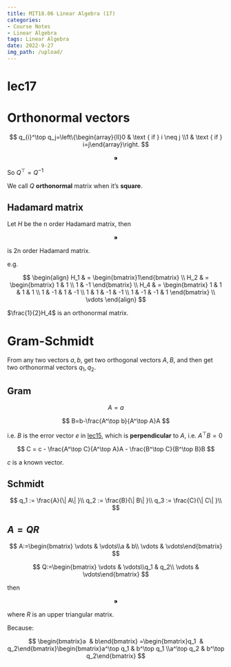 ```yaml
---
title: MIT18.06 Linear Algebra (17)
categories:
- Course Notes
- Linear Algebra
tags: Linear Algebra
date: 2022-9-27
img_path: /upload/
---
```


# lec17

# Orthonormal vectors

$$
q_{i}^\top q_j=\left\{\begin{array}{ll}0 & \text { if } i \neq j \\1 & \text { if } i=j\end{array}\right.
$$

$$
⁍
$$

So $Q^\top = Q^{-1}$

We call  $Q$ **orthonormal** matrix when it’s **square**.

## **Hadamard matrix**

Let  $H$ be the n order Hadamard matrix, then 

$$
⁍
$$

is 2n order Hadamard matrix.

e.g.

$$
\begin{align}
H_1 & = \begin{bmatrix}1\end{bmatrix} \\
H_2 & = \begin{bmatrix} 1 & 1 \\ 1 & -1 \end{bmatrix} \\
H_4 & = \begin{bmatrix} 1 & 1 & 1 & 1 \\ 1 & -1 & 1 & -1 \\ 1 & 1 & -1 & -1 \\ 1 & -1 & -1 & 1 \end{bmatrix} \\
\vdots
\end{align}
$$

$\frac{1}{2}H_4$ is an orthonormal matrix.

# Gram-Schmidt

From any two vectors $a ,b$, get two orthogonal vectors $A,B$, and then get two orthonormal vectors $q_1, q_2$.

## Gram

$$
A=a
$$

$$
B=b-\frac{A^\top b}{A^\top A}A
$$

i.e. $B$ is the error vector $e$ in [lec15](https://www.notion.so/lec15-1cf9bf9e292c4607b7d24e1ebf2cbe9c?pvs=21), which is **perpendicular** to $A$, i.e. $A^\top B=0$

$$
C = c - \frac{A^\top C}{A^\top A}A - \frac{B^\top C}{B^\top B}B
$$

 $c$ is a known vector.

## Schmidt

$$
q_1 := \frac{A}{\| A\| }\\ q_2 := \frac{B}{\| B\| }\\ q_3 := \frac{C}{\| C\| }\\
$$

## $A=QR$

$$
A:=\begin{bmatrix} \vdots & \vdots\\a & b\\ \vdots & \vdots\end{bmatrix}
$$

$$
Q:=\begin{bmatrix} \vdots & \vdots\\q_1 & q_2\\ \vdots & \vdots\end{bmatrix}
$$

then

$$
⁍
$$

where $R$ is an upper triangular matrix.

Because:

$$
\begin{bmatrix}a  & b\end{bmatrix} =\begin{bmatrix}q_1  & q_2\end{bmatrix}\begin{bmatrix}a^\top q_1 & b^\top q_1 \\a^\top q_2 & b^\top q_2\end{bmatrix}
$$